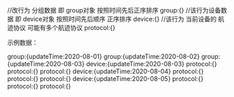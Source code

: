 //改行为 分组数据 即 group对象 按照时间先后正序排序
group:{}
//该行为设备数据 即 device对象    按照时间先后顺序 正序排序
device:{}
//该行为 当前设备的 航迹协议 可能有多个航迹协议
protocol:{}

示例数据：

group:{updateTime:2020-08-01}
group:{updateTime:2020-08-02}
group:{updateTime:2020-08-03}
device:{updateTime:2020-08-03}
protocol:{}
protocol:{}
protocol:{}
device:{updateTime:2020-08-04}
protocol:{}
protocol:{}
protocol:{}
device:{updateTime:2020-08-05}
protocol:{}
protocol:{}
protocol:{}